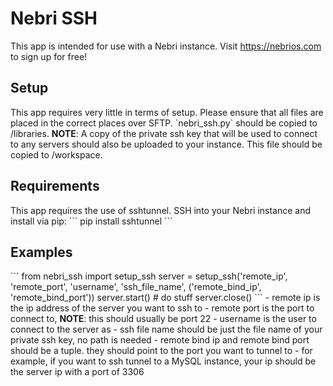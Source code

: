# Nebri SSH

This app is intended for use with a Nebri instance. Visit https://nebrios.com to sign up for free!

<h2>Setup</h2>
This app requires very little in terms of setup. Please ensure that all files are placed in the correct places over SFTP. `nebri_ssh.py` should be copied to /libraries.
<strong>NOTE</strong>: A copy of the private ssh key that will be used to connect to any servers should also be uploaded to your instance. This file should be copied to /workspace.

<h2>Requirements</h2>
This app requires the use of sshtunnel. SSH into your Nebri instance and install via pip:
```
pip install sshtunnel
```

<h2>Examples</h2>
```
from nebri_ssh import setup_ssh
server = setup_ssh('remote_ip', 'remote_port', 'username', 'ssh_file_name', ('remote_bind_ip', 'remote_bind_port'))
server.start()
# do stuff
server.close()
```
- remote ip is the ip address of the server you want to ssh to
- remote port is the port to connect to, <strong>NOTE</strong>: this should usually be port 22
- username is the user to connect to the server as
- ssh file name should be just the file name of your private ssh key, no path is needed
- remote bind ip and remote bind port should be a tuple. they should point to the port you want to tunnel to
-   for example, if you want to ssh tunnel to a MySQL instance, your ip should be the server ip with a port of 3306
